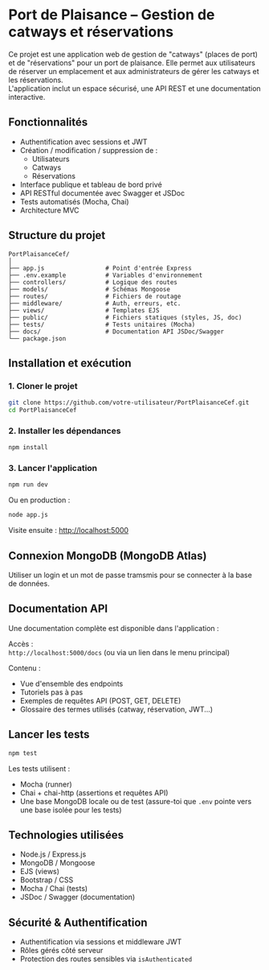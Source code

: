 
# Port de Plaisance – Gestion de catways et réservations

Ce projet est une application web de gestion de "catways" (places de port) et de "réservations" pour un port de plaisance. Elle permet aux utilisateurs de réserver un emplacement et aux administrateurs de gérer les catways et les réservations.  
L'application inclut un espace sécurisé, une API REST et une documentation interactive.

## Fonctionnalités

- Authentification avec sessions et JWT
- Création / modification / suppression de :
  - Utilisateurs
  - Catways
  - Réservations
- Interface publique et tableau de bord privé
- API RESTful documentée avec Swagger et JSDoc
- Tests automatisés (Mocha, Chai)
- Architecture MVC

## Structure du projet

```
PortPlaisanceCef/
│
├── app.js                 # Point d'entrée Express
├── .env.example           # Variables d'environnement
├── controllers/           # Logique des routes
├── models/                # Schémas Mongoose
├── routes/                # Fichiers de routage
├── middleware/            # Auth, erreurs, etc.
├── views/                 # Templates EJS
├── public/                # Fichiers statiques (styles, JS, doc)
├── tests/                 # Tests unitaires (Mocha)
├── docs/                  # Documentation API JSDoc/Swagger
└── package.json
```

## Installation et exécution

### 1. Cloner le projet

```bash
git clone https://github.com/votre-utilisateur/PortPlaisanceCef.git
cd PortPlaisanceCef
```

### 2. Installer les dépendances

```bash
npm install
```

### 3. Lancer l'application

```bash
npm run dev
```

Ou en production :

```bash
node app.js
```

Visite ensuite : [http://localhost:5000](http://localhost:5000)

## Connexion MongoDB (MongoDB Atlas)

Utiliser un login et un mot de passe tramsmis pour se connecter à la base de données.

## Documentation API

Une documentation complète est disponible dans l'application :

Accès :  
`http://localhost:5000/docs` (ou via un lien dans le menu principal)

Contenu :
- Vue d'ensemble des endpoints
- Tutoriels pas à pas
- Exemples de requêtes API (POST, GET, DELETE)
- Glossaire des termes utilisés (catway, réservation, JWT...)

## Lancer les tests

```bash
npm test
```

Les tests utilisent :
- Mocha (runner)
- Chai + chai-http (assertions et requêtes API)
- Une base MongoDB locale ou de test (assure-toi que `.env` pointe vers une base isolée pour les tests)

## Technologies utilisées

- Node.js / Express.js
- MongoDB / Mongoose
- EJS (views)
- Bootstrap / CSS
- Mocha / Chai (tests)
- JSDoc / Swagger (documentation)

## Sécurité & Authentification

- Authentification via sessions et middleware JWT
- Rôles gérés côté serveur
- Protection des routes sensibles via `isAuthenticated`

